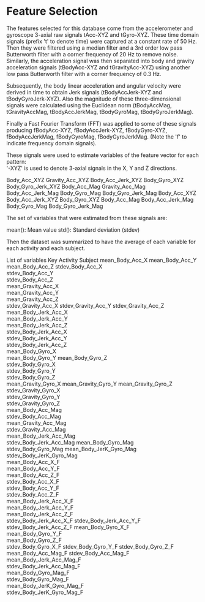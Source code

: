 Feature Selection 
=================

The features selected for this database come from the accelerometer and gyroscope 3-axial raw signals tAcc-XYZ and tGyro-XYZ.
These time domain signals (prefix 't' to denote time) were captured at a constant rate of 50 Hz.
Then they were filtered using a median filter and a 3rd order low pass Butterworth filter with a corner frequency of 20 Hz to remove noise.
Similarly, the acceleration signal was then separated into body and gravity acceleration signals (tBodyAcc-XYZ and tGravityAcc-XYZ) using another low pass Butterworth filter
with a corner frequency of 0.3 Hz. 

Subsequently, the body linear acceleration and angular velocity were derived in time to obtain Jerk signals (tBodyAccJerk-XYZ and tBodyGyroJerk-XYZ).
Also the magnitude of these three-dimensional signals were calculated using the Euclidean norm (tBodyAccMag, tGravityAccMag, tBodyAccJerkMag, tBodyGyroMag, tBodyGyroJerkMag). 

Finally a Fast Fourier Transform (FFT) was applied to some of these signals producing fBodyAcc-XYZ, fBodyAccJerk-XYZ, fBodyGyro-XYZ, fBodyAccJerkMag, fBodyGyroMag,
 fBodyGyroJerkMag. (Note the 'f' to indicate frequency domain signals). 

These signals were used to estimate variables of the feature vector for each pattern:  
'-XYZ' is used to denote 3-axial signals in the X, Y and Z directions.

Body_Acc_XYZ
Gravity_Acc_XYZ
Body_Acc_Jerk_XYZ
Body_Gyro_XYZ
Body_Gyro_Jerk_XYZ
Body_Acc_Mag
Gravity_Acc_Mag
Body_Acc_Jerk_Mag
Body_Gyro_Mag
Body_Gyro_Jerk_Mag
Body_Acc_XYZ
Body_Acc_Jerk_XYZ
Body_Gyro_XYZ
Body_Acc_Mag
Body_Acc_Jerk_Mag
Body_Gyro_Mag
Body_Gyro_Jerk_Mag

The set of variables that were estimated from these signals are: 

mean(): Mean value
std(): Standard deviation (stdev)

Then the dataset was summarized to have the average of each variable for each activity and each subject.


List of variables
Key
Activity
Subject	
mean_Body_Acc_X	
mean_Body_Acc_Y	
mean_Body_Acc_Z	
stdev_Body_Acc_X	
stdev_Body_Acc_Y	
stdev_Body_Acc_Z	
mean_Gravity_Acc_X	
mean_Gravity_Acc_Y	
mean_Gravity_Acc_Z	
stdev_Gravity_Acc_X	
stdev_Gravity_Acc_Y	
stdev_Gravity_Acc_Z	
mean_Body_Jerk_Acc_X	
mean_Body_Jerk_Acc_Y	
mean_Body_Jerk_Acc_Z	
stdev_Body_Jerk_Acc_X	
stdev_Body_Jerk_Acc_Y	
stdev_Body_Jerk_Acc_Z	
mean_Body_Gyro_X	
mean_Body_Gyro_Y
mean_Body_Gyro_Z	
stdev_Body_Gyro_X	
stdev_Body_Gyro_Y	
stdev_Body_Gyro_Z	
mean_Gravity_Gyro_X	
mean_Gravity_Gyro_Y	
mean_Gravity_Gyro_Z	
stdev_Gravity_Gyro_X	
stdev_Gravity_Gyro_Y	
stdev_Gravity_Gyro_Z	
mean_Body_Acc_Mag	
stdev_Body_Acc_Mag	
mean_Gravity_Acc_Mag	
stdev_Gravity_Acc_Mag	
mean_Body_Jerk_Acc_Mag	
stdev_Body_Jerk_Acc_Mag	
mean_Body_Gyro_Mag	
stdev_Body_Gyro_Mag	
mean_Body_JerK_Gyro_Mag	
stdev_Body_JerK_Gyro_Mag	
mean_Body_Acc_X_F	
mean_Body_Acc_Y_F	
mean_Body_Acc_Z_F	
stdev_Body_Acc_X_F	
stdev_Body_Acc_Y_F	
stdev_Body_Acc_Z_F	
mean_Body_Jerk_Acc_X_F	
mean_Body_Jerk_Acc_Y_F	
mean_Body_Jerk_Acc_Z_F	
stdev_Body_Jerk_Acc_X_F	
stdev_Body_Jerk_Acc_Y_F	
stdev_Body_Jerk_Acc_Z_F	
mean_Body_Gyro_X_F	
mean_Body_Gyro_Y_F	
mean_Body_Gyro_Z_F	
stdev_Body_Gyro_X_F	
stdev_Body_Gyro_Y_F	
stdev_Body_Gyro_Z_F	
mean_Body_Acc_Mag_F	
stdev_Body_Acc_Mag_F	
mean_Body_Jerk_Acc_Mag_F	
stdev_Body_Jerk_Acc_Mag_F	
mean_Body_Gyro_Mag_F	
stdev_Body_Gyro_Mag_F	
mean_Body_JerK_Gyro_Mag_F	
stdev_Body_JerK_Gyro_Mag_F
